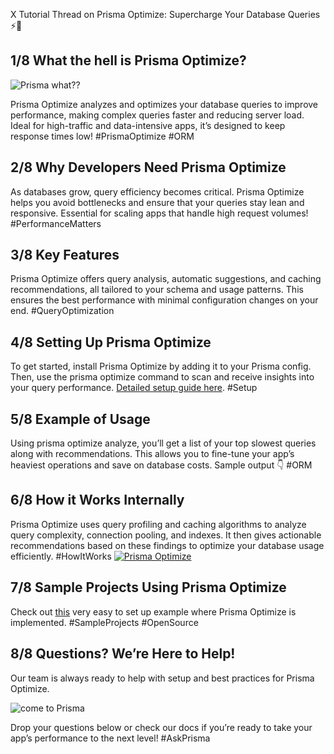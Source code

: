 X Tutorial Thread on Prisma Optimize: Supercharge Your Database Queries ⚡️🧵

## 1/8 What the hell is Prisma Optimize?
![Prisma what??](https://i.giphy.com/media/v1.Y2lkPTc5MGI3NjExOHRrOWF1MTBkaTJwZXgyb3Z5NHdnanNqem01bXgxNzl2ZWFrcm1xciZlcD12MV9pbnRlcm5hbF9naWZfYnlfaWQmY3Q9Zw/Z5xk7fGO5FjjTElnpT/giphy.gif)

Prisma Optimize analyzes and optimizes your database queries to improve performance, making complex queries faster and reducing server load. Ideal for high-traffic and data-intensive apps, it’s designed to keep response times low! #PrismaOptimize #ORM

## 2/8 Why Developers Need Prisma Optimize
As databases grow, query efficiency becomes critical. Prisma Optimize helps you avoid bottlenecks and ensure that your queries stay lean and responsive. Essential for scaling apps that handle high request volumes! #PerformanceMatters

## 3/8 Key Features
Prisma Optimize offers query analysis, automatic suggestions, and caching recommendations, all tailored to your schema and usage patterns. This ensures the best performance with minimal configuration changes on your end. #QueryOptimization

## 4/8 Setting Up Prisma Optimize
To get started, install Prisma Optimize by adding it to your Prisma config. Then, use the prisma optimize command to scan and receive insights into your query performance. [Detailed setup guide here](https://www.prisma.io/docs/optimize/getting-started). #Setup

## 5/8 Example of Usage
Using prisma optimize analyze, you’ll get a list of your top slowest queries along with recommendations. This allows you to fine-tune your app’s heaviest operations and save on database costs. Sample output 👇 #ORM

## 6/8 How it Works Internally
Prisma Optimize uses query profiling and caching algorithms to analyze query complexity, connection pooling, and indexes. It then gives actionable recommendations based on these findings to optimize your database usage efficiently. #HowItWorks
[![Prisma Optimize](https://img.youtube.com/vi/ChG41YpA9z4/0.jpg)](https://www.youtube.com/watch?v=ChG41YpA9z4)


## 7/8 Sample Projects Using Prisma Optimize
Check out [this](https://github.com/prisma/prisma-examples/tree/latest/optimize/starter) very easy to set up example where Prisma Optimize is implemented. #SampleProjects #OpenSource

## 8/8 Questions? We’re Here to Help!
Our team is always ready to help with setup and best practices for Prisma Optimize. 

![come to Prisma](https://i.giphy.com/media/v1.Y2lkPTc5MGI3NjExM3B3MXRmYnN4am04NjAzb2dubm1iYWV2Y3Y3OGR6NmVpeWZxa2lmayZlcD12MV9pbnRlcm5hbF9naWZfYnlfaWQmY3Q9Zw/iRjB2mfESqgec/giphy.gif)

Drop your questions below or check our docs if you’re ready to take your app’s performance to the next level! #AskPrisma
